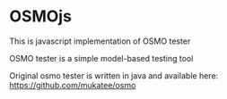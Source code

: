 
# OSMOjs

This is javascript implementation of OSMO tester

OSMO tester is a simple model-based testing tool

Original osmo tester is written in java and available here: https://github.com/mukatee/osmo

